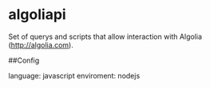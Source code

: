 # algoliapi
Set of querys and scripts that allow interaction with Algolia (http://algolia.com).

##Config

language: javascript
enviroment: nodejs

